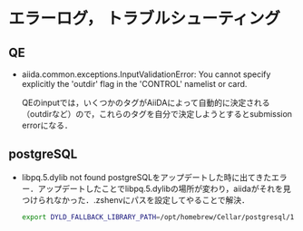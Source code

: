 # エラーログ， トラブルシューティング


## QE

- aiida.common.exceptions.InputValidationError: You cannot specify explicitly the 'outdir' flag in the 'CONTROL' namelist or card.

    QEのinputでは，いくつかのタグがAiiDAによって自動的に決定される（outdirなど）ので，これらのタグを自分で決定しようとするとsubmission errorになる．



## postgreSQL

- libpq.5.dylib not found
  postgreSQLをアップデートした時に出てきたエラー．アップデートしたことでlibpq.5.dylibの場所が変わり，aiidaがそれを見つけられなかった．.zshenvにパスを設定してやることで解決．
  
  ```bash
  export DYLD_FALLBACK_LIBRARY_PATH=/opt/homebrew/Cellar/postgresql/14.5_1/lib/postgresql@14:$DYLD_FALLBACK_LIBRARY_PATH
  ```

